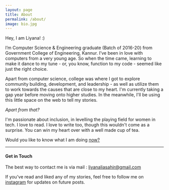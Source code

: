 ```yaml
---
layout: page
title: About
permalink: /about/
image: bio.jpg
---
```


Hey, I am Liyana! :)

I’m Computer Science & Engineering graduate (Batch of 2016-20) from Government College of Engineering, Kannur. I’ve been in love with computers from a very young age. So when the time came, learning to make it dance to my tune - or, you know, function to my code - seemed like just the right choice.

Apart from computer science, college was where I got to explore community building, development, and leadership  - as well as utilize them to work towards the causes that are close to my heart. I'm currently taking a gap year before moving onto higher studies. In the meanwhile, I'll be using this little space on the web to tell my stories.

*Apart from that?*

I'm passionate about inclusion, in levelling the playing field for women in tech. I love to read. I love to write too, though this wouldn't come as a surprise. You can win my heart over with a well made cup of tea. 

Would you like to know what I am doing [now?](https://www.liyanasahir.in/now)

***

#### Get in Touch

The best way to contact me is via mail : liyanaliasahir@gmail.com

If you've read and liked any of my stories, feel free to follow me on [instagram](https://instagram.com/liyanasahir) for updates on future posts.

